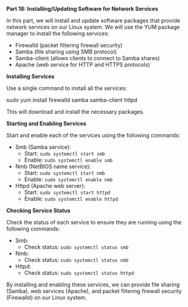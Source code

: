 **Part 18: Installing/Updating Software for Network Services**

In this part, we will install and update software packages that provide network services on our Linux system. We will use the YUM package manager to install the following services:

* Firewalld (packet filtering firewall security)
* Samba (file sharing using SMB protocol)
* Samba-client (allows clients to connect to Samba shares)
* Apache (web service for HTTP and HTTPS protocols)

**Installing Services**

Use a single command to install all the services:




sudo yum install firewalld samba samba-client httpd




This will download and install the necessary packages.

**Starting and Enabling Services**

Start and enable each of the services using the following commands:

* Smb (Samba service):
	+ Start: `sudo systemctl start smb`
	+ Enable: `sudo systemctl enable smb`
* Nmb (NetBIOS name service):
	+ Start: `sudo systemctl start nmb`
	+ Enable: `sudo systemctl enable nmb`
* Httpd (Apache web server):
	+ Start: `sudo systemctl start httpd`
	+ Enable: `sudo systemctl enable httpd`

**Checking Service Status**

Check the status of each service to ensure they are running using the following commands:

* Smb:
	+ Check status: `sudo systemctl status smb`
* Nmb:
	+ Check status: `sudo systemctl status nmb`
* Httpd:
	+ Check status: `sudo systemctl status httpd`

By installing and enabling these services, we can provide file sharing (Samba), web services (Apache), and packet filtering firewall security (Firewalld) on our Linux system.